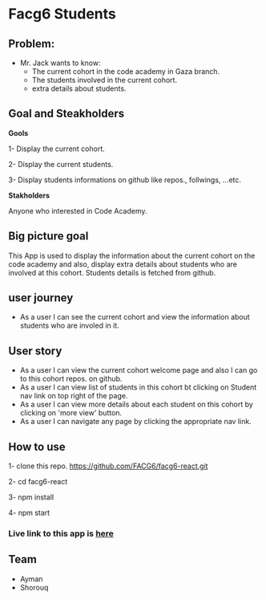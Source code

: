 # Facg6 Students

## Problem:

- Mr. Jack wants to know:
  - The current cohort in the code academy in Gaza branch.
  - The students involved in the current cohort.
  - extra details about students.

## Goal and Steakholders

**Gools**

1- Display the current cohort.

2- Display the current students.

3- Display students informations on github like repos., follwings, ...etc.

**Stakholders**

Anyone who interested in Code Academy.

## Big picture goal

This App is used to display the information about the current cohort on the code academy and also, display extra details about students who are involved at this cohort. Students details is fetched from github.

## user journey

- As a user I can see the current cohort and view the information about students who are involed in it.

## User story

- As a user I can view the current cohort welcome page and also I can go to this cohort repos. on github.
- As a user I can view list of students in this cohort bt clicking on Student nav link on top right of the page.
- As a user I can view more details about each student on this cohort by clicking on 'more view' button.
- As a user I can navigate any page by clicking the appropriate nav link.

## How to use

1- clone this repo. https://github.com/FACG6/facg6-react.git

2- cd facg6-react

3- npm install

4- npm start

### Live link to this app is [here](https://condescending-dijkstra-8f43d2.netlify.com/)

## Team

- Ayman
- Shorouq
